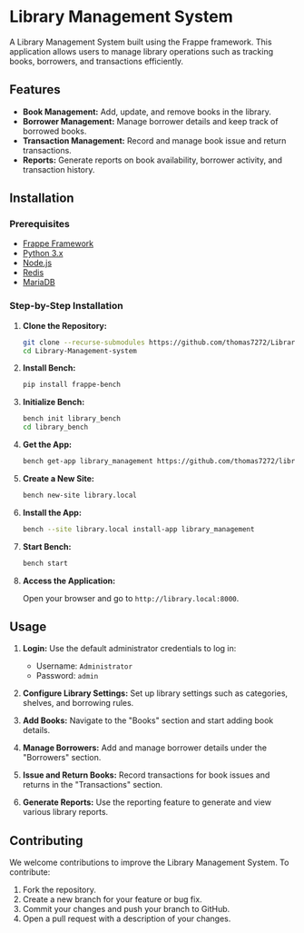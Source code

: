 # Library Management System

A Library Management System built using the Frappe framework. This application allows users to manage library operations such as tracking books, borrowers, and transactions efficiently.

## Features

- **Book Management:** Add, update, and remove books in the library.
- **Borrower Management:** Manage borrower details and keep track of borrowed books.
- **Transaction Management:** Record and manage book issue and return transactions.
- **Reports:** Generate reports on book availability, borrower activity, and transaction history.

## Installation

### Prerequisites

- [Frappe Framework](https://frappeframework.com/)
- [Python 3.x](https://www.python.org/downloads/)
- [Node.js](https://nodejs.org/en/download/)
- [Redis](https://redis.io/download)
- [MariaDB](https://mariadb.org/download/)

### Step-by-Step Installation

1. **Clone the Repository:**

    ```sh
    git clone --recurse-submodules https://github.com/thomas7272/Library-Management-system.git
    cd Library-Management-system
    ```

2. **Install Bench:**

    ```sh
    pip install frappe-bench
    ```

3. **Initialize Bench:**

    ```sh
    bench init library_bench
    cd library_bench
    ```

4. **Get the App:**

    ```sh
    bench get-app library_management https://github.com/thomas7272/library_management.git
    ```

5. **Create a New Site:**

    ```sh
    bench new-site library.local
    ```

6. **Install the App:**

    ```sh
    bench --site library.local install-app library_management
    ```

7. **Start Bench:**

    ```sh
    bench start
    ```

8. **Access the Application:**

    Open your browser and go to `http://library.local:8000`.

## Usage

1. **Login:**
   Use the default administrator credentials to log in:
   - Username: `Administrator`
   - Password: `admin`

2. **Configure Library Settings:**
   Set up library settings such as categories, shelves, and borrowing rules.

3. **Add Books:**
   Navigate to the "Books" section and start adding book details.

4. **Manage Borrowers:**
   Add and manage borrower details under the "Borrowers" section.

5. **Issue and Return Books:**
   Record transactions for book issues and returns in the "Transactions" section.

6. **Generate Reports:**
   Use the reporting feature to generate and view various library reports.

## Contributing

We welcome contributions to improve the Library Management System. To contribute:

1. Fork the repository.
2. Create a new branch for your feature or bug fix.
3. Commit your changes and push your branch to GitHub.
4. Open a pull request with a description of your changes.
